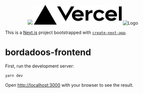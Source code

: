 <p align="center">
  <img src="https://upload.wikimedia.org/wikipedia/commons/8/8e/Nextjs-logo.svg" height="64">
  <img src="./docs/vercel-logotype-dark.png" height="64" />
  <img alt="Logo" src="https://create-react-app.dev/img/logo.svg" height="64" />
</p>


This is a [Next.js](https://nextjs.org/) project bootstrapped with [`create-next-app`](https://github.com/vercel/next.js/tree/canary/packages/create-next-app).

# bordadoos-frontend

First, run the development server:

```bash
yarn dev
```

Open [http://localhost:3000](http://localhost:3000) with your browser to see the result.

